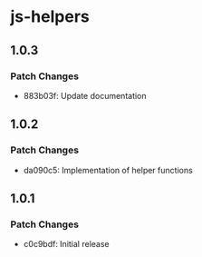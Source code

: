 # js-helpers

## 1.0.3

### Patch Changes

- 883b03f: Update documentation

## 1.0.2

### Patch Changes

- da090c5: Implementation of helper functions

## 1.0.1

### Patch Changes

- c0c9bdf: Initial release
